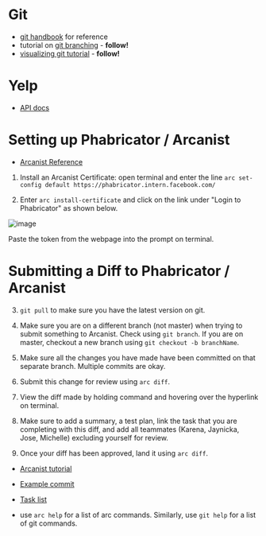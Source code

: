 # Git

* [git handbook](https://guides.github.com/introduction/git-handbook/) for reference
* tutorial on [git branching](https://learngitbranching.js.org/) - **follow!**
* [visualizing git tutorial](http://git-school.github.io/visualizing-git/) - **follow!**

# Yelp

* [API docs](https://www.yelp.com/developers/documentation/v3) 

# Setting up Phabricator / Arcanist 

* [Arcanist Reference](https://our.intern.facebook.com/intern/wiki/Arcanist/#installing-an-arcanist-c)

1. Install an Arcanist Certificate: open terminal and enter the line ```arc set-config default https://phabricator.intern.facebook.com/```

2. Enter ```arc install-certificate``` and click on the link under "Login to Phabricator" as shown below.

![image](https://i.imgur.com/HX463YP.png)

Paste the token from the webpage into the prompt on terminal.   

# Submitting a Diff to Phabricator / Arcanist 

3.  ```git pull``` to make sure you have the latest version on git. 

4. Make sure you are on a different branch (not master) when trying to submit something to Arcanist. Check using ```git branch```. If you are on master, checkout a new branch using ```git checkout -b branchName```. 

3. Make sure all the changes you have made have been committed on that separate branch. Multiple commits are okay.

4. Submit this change for review using ```arc diff```. 

5. View the diff made by holding command and hovering over the hyperlink on terminal. 

5. Make sure to add a summary, a test plan, link the task that you are completing with this diff, and add all teammates (Karena, Jaynicka, Jose, Michelle) excluding yourself for review.

6. Once your diff has been approved, land it using ```arc diff```. 

* [Arcanist tutorial](https://secure.phabricator.com/book/phabricator/article/arcanist/)

* [Example commit](https://our.intern.facebook.com/intern/diff/D8863972/)

* [Task list](https://our.intern.facebook.com/intern/tasks/?q=237727237042012)

* use ```arc help``` for a list of arc commands. Similarly, use ```git help``` for a list of git commands. 

